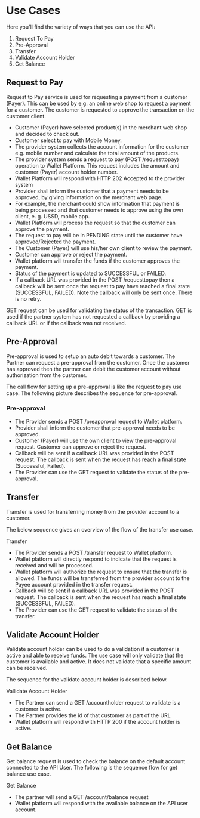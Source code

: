 # Use Cases
Here you'll find the variety of ways that you can use the API:

1. Request To Pay
2. Pre-Approval
3. Transfer
4. Validate Account Holder
5. Get Balance
## Request to Pay
Request to Pay service is used for requesting a payment from a customer (Payer).
This can be used by e.g. an online web shop to request a payment for a customer.
The customer is requested to approve the transaction on the customer client.

- Customer (Payer) have selected product(s) in the merchant web shop and decided to check out.
- Customer select to pay with Mobile Money.
- The provider system collects the account information for the customer e.g. mobile number and calculate the total amount of the products.
- The provider system sends a request to pay (POST /requesttopay) operation to Wallet Platform.  This request includes the amount and customer (Payer) account holder number.
- Wallet Platform will respond with HTTP 202 Accepted to the provider system
- Provider shall inform the customer that a payment needs to be approved, by giving information on the merchant web page.
- For example, the merchant could show information that payment is being processed and that customer needs to approve using the own client, e.  g. USSD, mobile app.
- Wallet Platform will process the request so that the customer can approve the payment.
- The request to pay will be in PENDING state until the customer have approved/Rejected the payment.
- The Customer (Payer) will use his/her own client to review the payment.
- Customer can approve or reject the payment.
- Wallet platform will transfer the funds if the customer approves the payment.
- Status of the payment is updated to SUCCESSFUL or FAILED.
- If a callback URL was provided in the POST /requesttopay then a callback will be sent once the request to pay have reached a final state (SUCCESSFUL, FAILED).
Note the callback will only be sent once. There is no retry.

GET request can be used for validating the status of the transaction.
GET is used if the partner system has not requested a callback by providing a callback URL or if the callback was not received.

## Pre-Approval
Pre-approval is used to setup an auto debit towards a customer. The Partner can request a pre-approval from the customer. Once the customer has approved then the partner can debit the customer account without authorization from the customer.

The call flow for setting up a pre-approval is like the request to pay use case. The following picture describes the sequence for pre-approval.

### Pre-approval

- The Provider sends a POST /preapproval request to Wallet platform.
- Provider shall inform the customer that pre-approval needs to be approved.
- Customer (Payer) will use the own client to view the pre-approval request. Customer can approve or reject the request.
- Callback will be sent if a callback URL was provided in the POST request. The callback is sent when the request has reach a final state (Successful, Failed).
- The Provider can use the GET request to validate the status of the pre-approval.

## Transfer
Transfer is used for transferring money from the provider account to a customer.

The below sequence gives an overview of the flow of the transfer use case.

Transfer

-  The Provider sends a POST /transfer request to Wallet platform.
-  Wallet platform will directly respond to indicate that the request is received and will be processed.
-  Wallet platform will authorize the request to ensure that the transfer is allowed. The funds will be transferred from the provider account to the Payee account provided in the transfer request.
-  Callback will be sent if a callback URL was provided in the POST request. The callback is sent when the request has reach a final state (SUCCESSFUL, FAILED).
-  The Provider can use the GET request to validate the status of the transfer.


## Validate Account Holder
Validate account holder can be used to do a validation if a customer is active and able to receive funds. The use case will only validate that the customer is available and active. It does not validate that a specific amount can be received.

The sequence for the validate account holder is described below.

Vallidate Account Holder

- The Partner can send a GET /accountholder request to validate is a customer is active.
- The Partner provides the id of that customer as part of the URL
- Wallet platform will respond with HTTP 200 if the account holder is active.

## Get Balance
Get balance request is used to check the balance on the default account connected to the API User. The following is the sequence flow for get balance use case.

Get Balance

- The partner will send a GET /account/balance request
- Wallet platform will respond with the available balance on the API user account.
